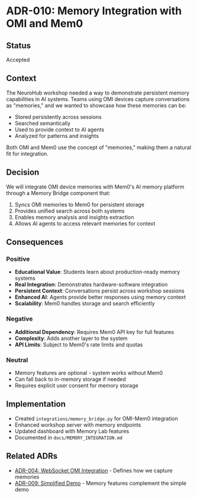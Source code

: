 # ADR-010: Memory Integration with OMI and Mem0

## Status
Accepted

## Context
The NeuroHub workshop needed a way to demonstrate persistent memory capabilities in AI systems. Teams using OMI devices capture conversations as "memories," and we wanted to showcase how these memories can be:
- Stored persistently across sessions
- Searched semantically
- Used to provide context to AI agents
- Analyzed for patterns and insights

Both OMI and Mem0 use the concept of "memories," making them a natural fit for integration.

## Decision
We will integrate OMI device memories with Mem0's AI memory platform through a Memory Bridge component that:
1. Syncs OMI memories to Mem0 for persistent storage
2. Provides unified search across both systems
3. Enables memory analysis and insights extraction
4. Allows AI agents to access relevant memories for context

## Consequences

### Positive
- **Educational Value**: Students learn about production-ready memory systems
- **Real Integration**: Demonstrates hardware-software integration
- **Persistent Context**: Conversations persist across workshop sessions
- **Enhanced AI**: Agents provide better responses using memory context
- **Scalability**: Mem0 handles storage and search efficiently

### Negative
- **Additional Dependency**: Requires Mem0 API key for full features
- **Complexity**: Adds another layer to the system
- **API Limits**: Subject to Mem0's rate limits and quotas

### Neutral
- Memory features are optional - system works without Mem0
- Can fall back to in-memory storage if needed
- Requires explicit user consent for memory storage

## Implementation
- Created `integrations/memory_bridge.py` for OMI-Mem0 integration
- Enhanced workshop server with memory endpoints
- Updated dashboard with Memory Lab features
- Documented in `docs/MEMORY_INTEGRATION.md`

## Related ADRs
- [ADR-004: WebSocket OMI Integration](004-websocket-omi-integration.md) - Defines how we capture memories
- [ADR-009: Simplified Demo](009-simplified-demo.md) - Memory features complement the simple demo
